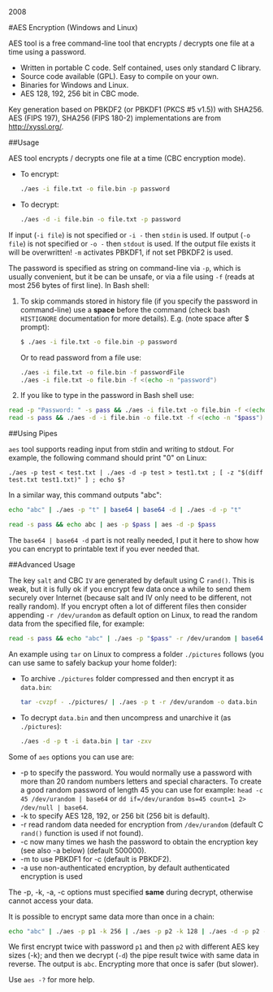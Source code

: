2008

#AES Encryption (Windows and Linux)

<!--- tags: cpp encryption -->

AES tool is a free command-line tool that encrypts / decrypts one file at a time using a password.

* Written in portable C code. Self contained, uses only standard C library.
* Source code available (GPL). Easy to compile on your own.
* Binaries for Windows and Linux.
* AES 128, 192, 256 bit in CBC mode.

Key generation based on PBKDF2 (or PBKDF1 (PKCS #5 v1.5)) with SHA256. AES (FIPS 197), SHA256 (FIPS 180-2) implementations are from http://xyssl.org/.

##Usage

AES tool encrypts / decrypts one file at a time (CBC encryption mode).

* To encrypt:

  ```bash
  ./aes -i file.txt -o file.bin -p password
  ```

* To decrypt:

  ```bash
  ./aes -d -i file.bin -o file.txt -p password
  ```

If input (`-i file`) is not specified or `-i -` then `stdin` is used. If output (`-o file`) is not specified or `-o -` then `stdout` is used. If the output file exists it will be overwritten! `-m` activates PBKDF1, if not set PBKDF2 is used.

The password is specified as string on command-line via `-p`, which is usually convenient, but it be can be unsafe, or via a file using `-f` (reads at most 256 bytes of first line). In Bash shell:

1. To skip commands stored in history file (if you specify the password in command-line) use a **space** before the command (check bash `HISTIGNORE` documentation for more details). E.g. (note space after $ prompt): 

   ```bash
   $ ./aes -i file.txt -o file.bin -p password
   ```
   
   Or to read password from a file use:

   ```bash
   ./aes -i file.txt -o file.bin -f passwordFile
   ./aes -i file.txt -o file.bin -f <(echo -n "password")
   ```

1. If you like to type in the password in Bash shell use:
 ```bash
 read -p "Password: " -s pass && ./aes -i file.txt -o file.bin -f <(echo -n "$pass")
 read -s pass && ./aes -d -i file.bin -o file.txt -f <(echo -n "$pass")
 ```

##Using Pipes

`aes` tool supports reading input from stdin and writing to stdout. For example, the following command should print "0" on Linux:

```
./aes -p test < test.txt | ./aes -d -p test > test1.txt ; [ -z "$(diff test.txt test1.txt)" ] ; echo $?
```

In a similar way, this command outputs "abc":

```bash
echo "abc" | ./aes -p "t" | base64 | base64 -d | ./aes -d -p "t"

read -s pass && echo abc | aes -p $pass | aes -d -p $pass
```

The `base64 | base64 -d` part is not really needed, I put it here to show how you can encrypt to printable text if you ever needed that.

##Advanced Usage

The key `salt` and CBC `IV` are generated by default using C `rand()`. This is weak, but it is fully ok if you encrypt few data once a while to send them securely over Internet (because salt and IV only need to be different, not really random). If you encrypt often a lot of different files then consider appending `-r /dev/urandom` as default option on Linux, to read the random data from the specified file, for example:

```bash
read -s pass && echo "abc" | ./aes -p "$pass" -r /dev/urandom | base64 | base64 -d | ./aes -d -p "$pass"
```

An example using `tar` on Linux to compress a folder `./pictures` follows (you can use same to safely backup your home folder):

* To archive `./pictures` folder compressed and then encrypt it as `data.bin`:

   ```bash
   tar -cvzpf - ./pictures/ | ./aes -p t -r /dev/urandom -o data.bin
   ```

* To decrypt `data.bin` and then uncompress and unarchive it (as `./pictures`):

   ```bash
   ./aes -d -p t -i data.bin | tar -zxv
   ```

Some of `aes` options you can use are:

* -p to specify the password. You would normally use a password with more than 20 random numbers letters and special characters. To create a good random password of length 45 you can use for example: ```head -c 45 /dev/urandom | base64``` or ```dd if=/dev/urandom bs=45 count=1 2> /dev/null | base64```.
* -k to specify AES 128, 192, or 256 bit (256 bit is default).
* -r read random data needed for encryption from `/dev/urandom` (default C `rand()` function is used if not found).
* -c now many times we hash the password to obtain the encryption key (see also -a below) (default 500000).
* -m to use PBKDF1 for -c (default is PBKDF2).
* -a use non-authenticated encryption, by default authenticated encryption is used 

The -p, -k, -a, -c options must specified **same** during decrypt, otherwise cannot access your data.

It is possible to encrypt same data more than once in a chain:

```bash
echo "abc" | ./aes -p p1 -k 256 | ./aes -p p2 -k 128 | ./aes -d -p p2 -k 128 | ./aes -d -p p1 -k 256
```

We first encrypt twice with password `p1` and then `p2` with different AES key sizes (-k); and then we decrypt (`-d`) the pipe result twice with same data in reverse. The output is `abc`. Encrypting more that once is safer (but slower).

Use `aes -?` for more help.

